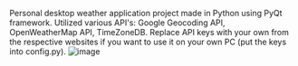 Personal desktop weather application project made in Python using PyQt framework.
Utilized various API's: Google Geocoding API, OpenWeatherMap API, TimeZoneDB.
Replace API keys with your own from the respective websites if you want to use it on your own PC (put the keys into config.py).
![image](https://github.com/Austin0417/Python-Weather-App/assets/79946256/878b34ee-b334-4ee7-b95b-59b036e2ea39)
